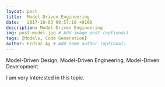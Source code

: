 ```yaml
---
layout: post
title:  Model-Driven Engineering
date:   2017-10-03 09:57:10 +0100
description: Model-Driven Engineering
img: post-model.jpg # Add image post (optional)
tags: [Models, Code Generation]
author: Erdinc Ay # Add name author (optional)
---
```

Model-Driven Design, Model-Driven Engineering, Model-Driven Development

I am very interested in this topic.